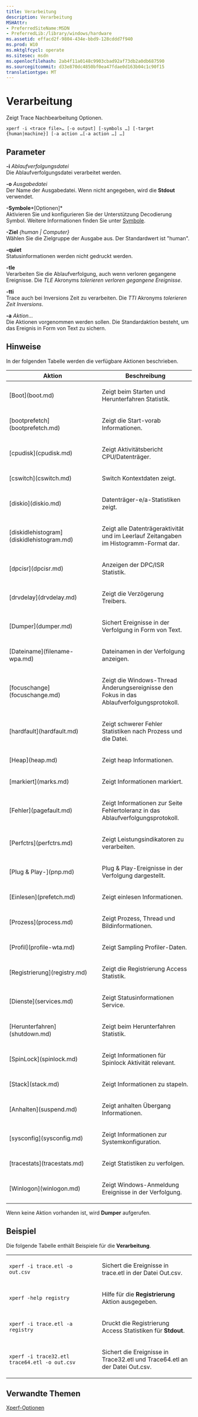 ```yaml
---
title: Verarbeitung
description: Verarbeitung
MSHAttr:
- PreferredSiteName:MSDN
- PreferredLib:/library/windows/hardware
ms.assetid: effacd2f-9804-434e-bbd9-128cddd7f940
ms.prod: W10
ms.mktglfcycl: operate
ms.sitesec: msdn
ms.openlocfilehash: 2ab4f11a0148c9903cbad92af73db2a0db687590
ms.sourcegitcommit: d33e870dc4850bf0ea47fdae0d163b04c1c90f15
translationtype: MT
---
```

# <a name="processing"></a>Verarbeitung


Zeigt Trace Nachbearbeitung Optionen.

``` syntax
xperf -i <trace file>… [-o output] [-symbols …] [-target {human|machine}] [-a action …[-a action …] …]
```

## <a name="parameters"></a>Parameter


<a href="" id="-itrace-file"></a>**-i** *Ablaufverfolgungsdatei*  
Die Ablaufverfolgungsdatei verarbeitet werden.

<a href="" id="-ooutput-file"></a>**-o** *Ausgabedatei*  
Der Name der Ausgabedatei. Wenn nicht angegeben, wird die **Stdout** verwendet.

<a href="" id="-symbols-options-"></a>**-Symbole***\[Optionen\]*  
Aktivieren Sie und konfigurieren Sie der Unterstützung Decodierung Symbol. Weitere Informationen finden Sie unter [Symbole](symbols.md).

<a href="" id="-target-human-machine-"></a>**-Ziel** *{human | Computer}*  
Wählen Sie die Zielgruppe der Ausgabe aus. Der Standardwert ist "human".

<a href="" id="-quiet"></a>**-quiet**  
Statusinformationen werden nicht gedruckt werden.

<a href="" id="-tle"></a>**-tle**  
Verarbeiten Sie die Ablaufverfolgung, auch wenn verloren gegangene Ereignisse. Die *TLE* Akronyms *tolerieren verloren gegangene Ereignisse*.

<a href="" id="-tti"></a>**-tti**  
Trace auch bei Inversions Zeit zu verarbeiten. Die *TTI* Akronyms *tolerieren Zeit Inversions*.

<a href="" id="-aaction----"></a>**-a** *Aktion...*  
Die Aktionen vorgenommen werden sollen. Die Standardaktion besteht, um das Ereignis in Form von Text zu sichern.

## <a name="remarks"></a>Hinweise


In der folgenden Tabelle werden die verfügbare Aktionen beschrieben.

<table>
<colgroup>
<col width="50%" />
<col width="50%" />
</colgroup>
<thead>
<tr class="header">
<th>Aktion</th>
<th>Beschreibung</th>
</tr>
</thead>
<tbody>
<tr class="odd">
<td><p>[Boot](boot.md)</p></td>
<td><p>Zeigt beim Starten und Herunterfahren Statistik.</p></td>
</tr>
<tr class="even">
<td><p>[bootprefetch](bootprefetch.md)</p></td>
<td><p>Zeigt die Start-vorab Informationen.</p></td>
</tr>
<tr class="odd">
<td><p>[cpudisk](cpudisk.md)</p></td>
<td><p>Zeigt Aktivitätsbericht CPU/Datenträger.</p></td>
</tr>
<tr class="even">
<td><p>[cswitch](cswitch.md)</p></td>
<td><p>Switch Kontextdaten zeigt.</p></td>
</tr>
<tr class="odd">
<td><p>[diskio](diskio.md)</p></td>
<td><p>Datenträger-e/a-Statistiken zeigt.</p></td>
</tr>
<tr class="even">
<td><p>[diskidlehistogram](diskidlehistogram.md)</p></td>
<td><p>Zeigt alle Datenträgeraktivität und im Leerlauf Zeitangaben im Histogramm-Format dar.</p></td>
</tr>
<tr class="odd">
<td><p>[dpcisr](dpcisr.md)</p></td>
<td><p>Anzeigen der DPC/ISR Statistik.</p></td>
</tr>
<tr class="even">
<td><p>[drvdelay](drvdelay.md)</p></td>
<td><p>Zeigt die Verzögerung Treibers.</p></td>
</tr>
<tr class="odd">
<td><p>[Dumper](dumper.md)</p></td>
<td><p>Sichert Ereignisse in der Verfolgung in Form von Text.</p></td>
</tr>
<tr class="even">
<td><p>[Dateiname](filename-wpa.md)</p></td>
<td><p>Dateinamen in der Verfolgung anzeigen.</p></td>
</tr>
<tr class="odd">
<td><p>[focuschange](focuschange.md)</p></td>
<td><p>Zeigt die Windows-Thread Änderungsereignisse den Fokus in das Ablaufverfolgungsprotokoll.</p></td>
</tr>
<tr class="even">
<td><p>[hardfault](hardfault.md)</p></td>
<td><p>Zeigt schwerer Fehler Statistiken nach Prozess und die Datei.</p></td>
</tr>
<tr class="odd">
<td><p>[Heap](heap.md)</p></td>
<td><p>Zeigt heap Informationen.</p></td>
</tr>
<tr class="even">
<td><p>[markiert](marks.md)</p></td>
<td><p>Zeigt Informationen markiert.</p></td>
</tr>
<tr class="odd">
<td><p>[Fehler](pagefault.md)</p></td>
<td><p>Zeigt Informationen zur Seite Fehlertoleranz in das Ablaufverfolgungsprotokoll.</p></td>
</tr>
<tr class="even">
<td><p>[Perfctrs](perfctrs.md)</p></td>
<td><p>Zeigt Leistungsindikatoren zu verarbeiten.</p></td>
</tr>
<tr class="odd">
<td><p>[Plug & Play-](pnp.md)</p></td>
<td><p>Plug & Play-Ereignisse in der Verfolgung dargestellt.</p></td>
</tr>
<tr class="even">
<td><p>[Einlesen](prefetch.md)</p></td>
<td><p>Zeigt einlesen Informationen.</p></td>
</tr>
<tr class="odd">
<td><p>[Prozess](process.md)</p></td>
<td><p>Zeigt Prozess, Thread und Bildinformationen.</p></td>
</tr>
<tr class="even">
<td><p>[Profil](profile-wta.md)</p></td>
<td><p>Zeigt Sampling Profiler-Daten.</p></td>
</tr>
<tr class="odd">
<td><p>[Registrierung](registry.md)</p></td>
<td><p>Zeigt die Registrierung Access Statistik.</p></td>
</tr>
<tr class="even">
<td><p>[Dienste](services.md)</p></td>
<td><p>Zeigt Statusinformationen Service.</p></td>
</tr>
<tr class="odd">
<td><p>[Herunterfahren](shutdown.md)</p></td>
<td><p>Zeigt beim Herunterfahren Statistik.</p></td>
</tr>
<tr class="even">
<td><p>[SpinLock](spinlock.md)</p></td>
<td><p>Zeigt Informationen für Spinlock Aktivität relevant.</p></td>
</tr>
<tr class="odd">
<td><p>[Stack](stack.md)</p></td>
<td><p>Zeigt Informationen zu stapeln.</p></td>
</tr>
<tr class="even">
<td><p>[Anhalten](suspend.md)</p></td>
<td><p>Zeigt anhalten Übergang Informationen.</p></td>
</tr>
<tr class="odd">
<td><p>[sysconfig](sysconfig.md)</p></td>
<td><p>Zeigt Informationen zur Systemkonfiguration.</p></td>
</tr>
<tr class="even">
<td><p>[tracestats](tracestats.md)</p></td>
<td><p>Zeigt Statistiken zu verfolgen.</p></td>
</tr>
<tr class="odd">
<td><p>[Winlogon](winlogon.md)</p></td>
<td><p>Zeigt Windows-Anmeldung Ereignisse in der Verfolgung.</p></td>
</tr>
</tbody>
</table>

 

Wenn keine Aktion vorhanden ist, wird **Dumper** aufgerufen.

## <a name="example"></a>Beispiel


Die folgende Tabelle enthält Beispiele für die **Verarbeitung**.

<table>
<colgroup>
<col width="50%" />
<col width="50%" />
</colgroup>
<tbody>
<tr class="odd">
<td><p><code>xperf -i trace.etl -o out.csv</code></p></td>
<td><p>Sichert die Ereignisse in trace.etl in der Datei Out.csv.</p></td>
</tr>
<tr class="even">
<td><p><code>xperf -help registry</code></p></td>
<td><p>Hilfe für die <strong>Registrierung</strong> Aktion ausgegeben.</p></td>
</tr>
<tr class="odd">
<td><p><code>xperf -i trace.etl -a registry</code></p></td>
<td><p>Druckt die Registrierung Access Statistiken für <strong>Stdout</strong>.</p></td>
</tr>
<tr class="even">
<td><p><code>xperf -i trace32.etl trace64.etl -o out.csv</code></p></td>
<td><p>Sichert die Ereignisse in Trace32.etl und Trace64.etl an der Datei Out.csv.</p></td>
</tr>
</tbody>
</table>

 

## <a name="related-topics"></a>Verwandte Themen


[Xperf-Optionen](xperf-options.md)

 

 







